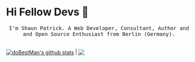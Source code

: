 # Hi Fellow Devs :wave:

<p align="center">
  <samp>
I'm Shaun Patrick. A Web Developer, Consultant, Author and and Open Source Enthusiast from Berlin (Germany).
  </samp>
  <br/>
  <br/>

  <a href="https://github.com/doBestMan/github-readme-stats"><img align="center" src="https://github-readme-stats.vercel.app/api?username=doBestMan&show_icons=true&include_all_commits=true&theme=buefy&hide_border=true" alt="doBestMan's github stats" /></a> | <a href="https://github.com/doBestMan/github-readme-stats"><img align="center" src="https://github-readme-stats.vercel.app/api/top-langs/?username=doBestMan&layout=compact&theme=buefy&hide_border=true" /></a>

</p>
